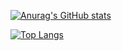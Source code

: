 [![Anurag's GitHub stats](https://github-readme-stats.vercel.app/api?username=TOMOFUMI-KONDO&count_private=true&show_icons=true&theme=dark)](https://github.com/anuraghazra/github-readme-stats)

[![Top Langs](https://github-readme-stats.vercel.app/api/top-langs/?username=TOMOFUMI-KONDO&layout=compact)](https://github.com/anuraghazra/github-readme-stats)
